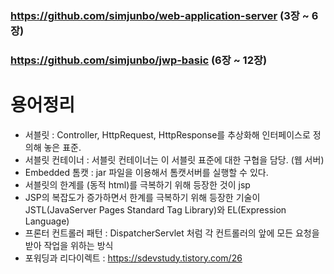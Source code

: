 ### https://github.com/simjunbo/web-application-server (3장 ~ 6장)
### https://github.com/simjunbo/jwp-basic (6장 ~ 12장)


# 용어정리
* 서블릿 : Controller, HttpRequest, HttpResponse를 추상화해 인터페이스로 정의해 놓은 표준.
* 서블릿 컨테이너 : 서블릿 컨테이너는 이 서블릿 표준에 대한 구협을 담당. (웹 서버)
* Embedded 톰캣 : jar 파일을 이용해서 톰캣서버를 실행할 수 있다.
* 서블릿의 한계를 (동적 html)를 극복하기 위해 등장한 것이 jsp
* JSP의 복잡도가 증가하면서 한계를 극복하기 위해 등장한 기술이 JSTL(JavaServer Pages Standard Tag Library)와 EL(Expression Language)
* 프론터 컨트롤러 패턴 : DispatcherServlet 처럼 각 컨트롤러의 앞에 모든 요청을 받아 작업을 위하는 방식
* 포워딩과 리다이렉트 : https://sdevstudy.tistory.com/26
